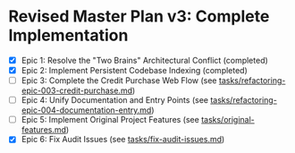 # Revised Master Plan v3: Complete Implementation

- [x] Epic 1: Resolve the "Two Brains" Architectural Conflict (completed)
- [x] Epic 2: Implement Persistent Codebase Indexing (completed)
- [ ] Epic 3: Complete the Credit Purchase Web Flow (see [tasks/refactoring-epic-003-credit-purchase.md](work_breakdown/tasks/refactoring-epic-003-credit-purchase.md))
- [ ] Epic 4: Unify Documentation and Entry Points (see [tasks/refactoring-epic-004-documentation-entry.md](work_breakdown/tasks/refactoring-epic-004-documentation-entry.md))
- [ ] Epic 5: Implement Original Project Features (see [tasks/original-features.md](work_breakdown/tasks/original-features.md))
- [x] Epic 6: Fix Audit Issues (see [tasks/fix-audit-issues.md](work_breakdown/tasks/fix-audit-issues.md))